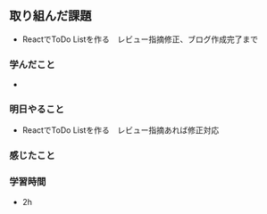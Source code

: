 ## 取り組んだ課題
 - ReactでToDo Listを作る　レビュー指摘修正、ブログ作成完了まで

### 学んだこと
 -

### 明日やること
 - ReactでToDo Listを作る　レビュー指摘あれば修正対応

### 感じたこと

### 学習時間
- 2h